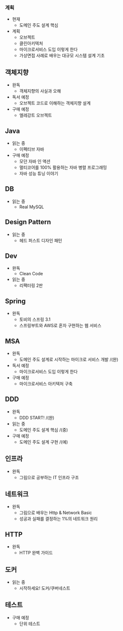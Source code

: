 ### 계획
- 현재
    - 도메인 주도 설계 핵심
- 계획
    - 오브젝트
    - 클린아키텍처
    - 마이크로서비스 도입 이렇게 한다
    - 가상면접 사례로 배우는 대규모 시스템 설계 기초

## 객체지향
- 완독
    - 객체지향의 사실과 오해
- 독서 예정
    - 오브젝트 코드로 이해하는 객체지향 설계
- 구매 예정
    - 엘레강트 오브젝트
## Java
- 읽는 중
    - 이펙티브 자바
- 구매 예정
    - 모던 자바 인 액션
    - 멀티코어를 100% 활용하는 자바 병렬 프로그래밍
    - 자바 성능 튜닝 이야기
## DB
- 읽는 중
    - Real MySQL
## Design Pattern
- 읽는 중
    - 헤드 퍼스트 디자인 패턴
## Dev
- 완독
    - Clean Code
- 읽는 중
    - 리팩터링 2판
## Spring
- 완독
    - 토비의 스프링 3.1
    - 스프링부트와 AWS로 혼자 구현하는 웹 서비스
## MSA
- 완독
    - 도메인 주도 설계로 시작하는 마이크로 서비스 개발 /(완)
- 독서 예정
    - 마이크로서비스 도입 이렇게 한다
- 구매 예정
    - 마이크로서비스 아키텍처 구축
## DDD
- 완독
    - DDD START! /(완)
- 읽는 중
    - 도메인 주도 설계 핵심 /(중)
- 구매 예정
    - 도메인 주도 설계 구현 /(예)
## 인프라
- 완독
    - 그림으로 공부하는 IT 인프라 구조
## 네트워크
- 완독
    - 그림으로 배우는 Http & Network Basic
    - 성공과 실패를 결정하는 1%의 네트워크 원리
## HTTP
- 완독
    - HTTP 완벽 가이드
## 도커
- 읽는 중
    - 시작하세요! 도커/쿠버네스트
## 테스트
- 구매 예정
    - 단위 테스트